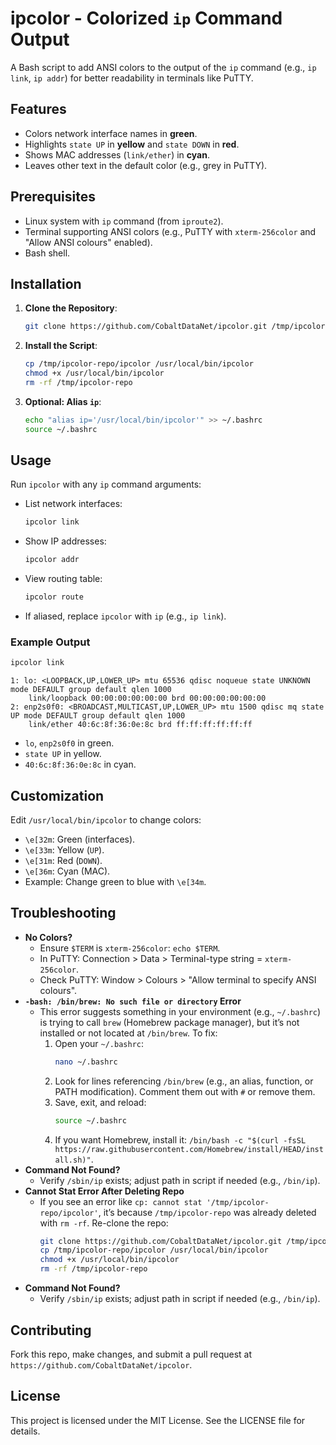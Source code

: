 # ipcolor - Colorized `ip` Command Output

A Bash script to add ANSI colors to the output of the `ip` command (e.g., `ip link`, `ip addr`) for better readability in terminals like PuTTY.

## Features
- Colors network interface names in **green**.
- Highlights `state UP` in **yellow** and `state DOWN` in **red**.
- Shows MAC addresses (`link/ether`) in **cyan**.
- Leaves other text in the default color (e.g., grey in PuTTY).

## Prerequisites
- Linux system with `ip` command (from `iproute2`).
- Terminal supporting ANSI colors (e.g., PuTTY with `xterm-256color` and "Allow ANSI colours" enabled).
- Bash shell.

## Installation
1. **Clone the Repository**:
   ```bash
   git clone https://github.com/CobaltDataNet/ipcolor.git /tmp/ipcolor-repo
   ```
2. **Install the Script**:
   ```bash
   cp /tmp/ipcolor-repo/ipcolor /usr/local/bin/ipcolor
   chmod +x /usr/local/bin/ipcolor
   rm -rf /tmp/ipcolor-repo
   ```
3. **Optional: Alias `ip`**:
   ```bash
   echo "alias ip='/usr/local/bin/ipcolor'" >> ~/.bashrc
   source ~/.bashrc
   ```

## Usage
Run `ipcolor` with any `ip` command arguments:
- List network interfaces:
  ```bash
  ipcolor link
  ```
- Show IP addresses:
  ```bash
  ipcolor addr
  ```
- View routing table:
  ```bash
  ipcolor route
  ```
- If aliased, replace `ipcolor` with `ip` (e.g., `ip link`).

### Example Output
```bash
ipcolor link
```
```
1: lo: <LOOPBACK,UP,LOWER_UP> mtu 65536 qdisc noqueue state UNKNOWN mode DEFAULT group default qlen 1000
    link/loopback 00:00:00:00:00:00 brd 00:00:00:00:00:00
2: enp2s0f0: <BROADCAST,MULTICAST,UP,LOWER_UP> mtu 1500 qdisc mq state UP mode DEFAULT group default qlen 1000
    link/ether 40:6c:8f:36:0e:8c brd ff:ff:ff:ff:ff:ff
```
- `lo`, `enp2s0f0` in green.
- `state UP` in yellow.
- `40:6c:8f:36:0e:8c` in cyan.

## Customization
Edit `/usr/local/bin/ipcolor` to change colors:
- `\e[32m`: Green (interfaces).
- `\e[33m`: Yellow (`UP`).
- `\e[31m`: Red (`DOWN`).
- `\e[36m`: Cyan (MAC).
- Example: Change green to blue with `\e[34m`.

## Troubleshooting
- **No Colors?**
  - Ensure `$TERM` is `xterm-256color`: `echo $TERM`.
  - In PuTTY: Connection > Data > Terminal-type string = `xterm-256color`.
  - Check PuTTY: Window > Colours > "Allow terminal to specify ANSI colours".
- **`-bash: /bin/brew: No such file or directory` Error**
  - This error suggests something in your environment (e.g., `~/.bashrc`) is trying to call `brew` (Homebrew package manager), but it’s not installed or not located at `/bin/brew`. To fix:
    1. Open your `~/.bashrc`:
       ```bash
       nano ~/.bashrc
       ```
    2. Look for lines referencing `/bin/brew` (e.g., an alias, function, or PATH modification). Comment them out with `#` or remove them.
    3. Save, exit, and reload:
       ```bash
       source ~/.bashrc
       ```
    4. If you want Homebrew, install it: `/bin/bash -c "$(curl -fsSL https://raw.githubusercontent.com/Homebrew/install/HEAD/install.sh)"`.
- **Command Not Found?**
  - Verify `/sbin/ip` exists; adjust path in script if needed (e.g., `/bin/ip`).
- **Cannot Stat Error After Deleting Repo**
  - If you see an error like `cp: cannot stat '/tmp/ipcolor-repo/ipcolor'`, it’s because `/tmp/ipcolor-repo` was already deleted with `rm -rf`. Re-clone the repo:
    ```bash
    git clone https://github.com/CobaltDataNet/ipcolor.git /tmp/ipcolor-repo
    cp /tmp/ipcolor-repo/ipcolor /usr/local/bin/ipcolor
    chmod +x /usr/local/bin/ipcolor
    rm -rf /tmp/ipcolor-repo
- **Command Not Found?**
  - Verify `/sbin/ip` exists; adjust path in script if needed (e.g., `/bin/ip`).

## Contributing
Fork this repo, make changes, and submit a pull request at `https://github.com/CobaltDataNet/ipcolor`.

## License
This project is licensed under the MIT License. See the LICENSE file for details.
